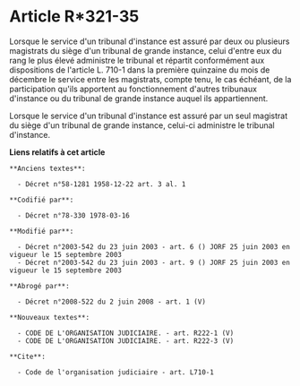 # Article R*321-35

Lorsque le service d'un tribunal d'instance est assuré par deux ou plusieurs magistrats du siège d'un tribunal de grande
instance, celui d'entre eux du rang le plus élevé administre le tribunal et répartit conformément aux dispositions de
l'article L. 710-1 dans la première quinzaine du mois de décembre le service entre les magistrats, compte tenu, le cas
échéant, de la participation qu'ils apportent au fonctionnement d'autres tribunaux d'instance ou du tribunal de grande
instance auquel ils appartiennent.

Lorsque le service d'un tribunal d'instance est assuré par un seul magistrat du siège d'un tribunal de grande instance,
celui-ci administre le tribunal d'instance.

**Liens relatifs à cet article**

	**Anciens textes**:

	  - Décret n°58-1281 1958-12-22 art. 3 al. 1

	**Codifié par**:

	  - Décret n°78-330 1978-03-16

	**Modifié par**:

	  - Décret n°2003-542 du 23 juin 2003 - art. 6 () JORF 25 juin 2003 en vigueur le 15 septembre 2003
	  - Décret n°2003-542 du 23 juin 2003 - art. 9 () JORF 25 juin 2003 en vigueur le 15 septembre 2003

	**Abrogé par**:

	  - Décret n°2008-522 du 2 juin 2008 - art. 1 (V)

	**Nouveaux textes**:

	  - CODE DE L'ORGANISATION JUDICIAIRE. - art. R222-1 (V)
	  - CODE DE L'ORGANISATION JUDICIAIRE. - art. R222-3 (V)

	**Cite**:

	  - Code de l'organisation judiciaire - art. L710-1
